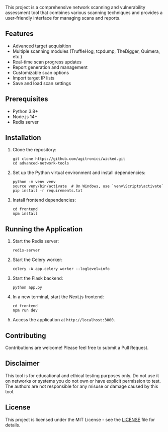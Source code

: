 
This project is a comprehensive network scanning and vulnerability assessment tool that combines various scanning techniques and provides a user-friendly interface for managing scans and reports.

## Features

- Advanced target acquisition
- Multiple scanning modules (TruffleHog, tcpdump, TheDigger, Quimera, etc.)
- Real-time scan progress updates
- Report generation and management
- Customizable scan options
- Import target IP lists
- Save and load scan settings

## Prerequisites

- Python 3.8+
- Node.js 14+
- Redis server

## Installation

1. Clone the repository:
   ```
   git clone https://github.com/agitronics/wicked.git
   cd advanced-network-tools
   ```

2. Set up the Python virtual environment and install dependencies:
   ```
   python -m venv venv
   source venv/bin/activate  # On Windows, use `venv\Scripts\activate`
   pip install -r requirements.txt
   ```

3. Install frontend dependencies:
   ```
   cd frontend
   npm install
   ```

## Running the Application

1. Start the Redis server:
   ```
   redis-server
   ```

2. Start the Celery worker:
   ```
   celery -A app.celery worker --loglevel=info
   ```

3. Start the Flask backend:
   ```
   python app.py
   ```

4. In a new terminal, start the Next.js frontend:
   ```
   cd frontend
   npm run dev
   ```

5. Access the application at `http://localhost:3000`.

## Contributing

Contributions are welcome! Please feel free to submit a Pull Request.

## Disclaimer

This tool is for educational and ethical testing purposes only. Do not use it on networks or systems you do not own or have explicit permission to test. The authors are not responsible for any misuse or damage caused by this tool.

## License

This project is licensed under the MIT License - see the [LICENSE](LICENSE) file for details.
